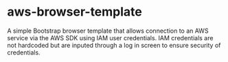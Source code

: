 # aws-browser-template
A simple Bootstrap browser template that allows connection to an AWS service via the AWS SDK using IAM user credentials.
IAM credentials are not hardcoded but are inputed through a log in screen to ensure security of credentials.
